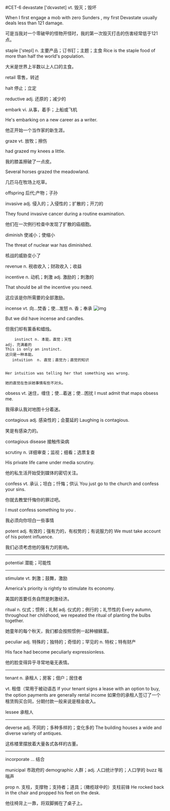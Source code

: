 #CET-6
devastate ['dɛvəstet] 
vt. 毁灭；毁坏

When I first engage a mob with zero Sunders , my first Devastate usually deals less than 121 damage.  

可是当我对一个零破甲的怪物开怪时，我的第一次毁灭打击的伤害经常低于121点。


staple ['stepl]
n. 主要产品；订书钉；主题；主食
Rice is the staple food of more than half the world's population. 

大米是世界上半数以上人口的主食。

retail 零售，转述

halt 停止；立定

reductive adj. 还原的；减少的

embark vi. 从事，着手；上船或飞机

He's embarking on a new career as a writer. 

他正开始一个当作家的新生涯。


graze vt. 放牧；擦伤

 had grazed my knees a little. 

我的膝盖擦破了一点皮。

Several horses grazed the meadowland. 

几匹马在牧场上吃草。

offspring 后代;产物；子孙

invasive adj. 侵入的；入侵性的；扩散的；开刀的

 

They found invasive cancer during a routine examination. 

他们在一次例行检查中发现了扩散的癌细胞。

diminish 使减小；使缩小

The threat of nuclear war has diminished. 

核战的威胁变小了

revenue n. 税收收入；财政收入；收益

incentive
n. 动机；刺激
adj. 激励的；刺激的

That should be all the incentive you need.  

这应该是你所需要的全部激励。 



incense vt. 向…焚香；使…发怒 n. 香；奉承
![img](http://oimagec4.ydstatic.com/image?url=http%3A%2F%2Fthemightywings.com%2FParanormal%2FRealLife%2FRealLifeImgs%2Fincense_holder.jpg&product=PICDICT_RD)

But we did have incense and candles.  

但我们却有薰香和蜡烛。 


```
    instinct n. 本能，直觉；天性
adj. 充满着的   
This is only an instinct.   
这只是一种本能。 
   intuition  n. 直觉；直觉力；直觉的知识
    

Her intuition was telling her that something was wrong. 

她的直觉在告诉她事情有些不对头。

```
obsess vt. 迷住，缠住；使…着迷；使…困扰
I must admit that maps obsess me.  

我得承认我对地图十分着迷。


contagious
adj. 感染性的；会蔓延的
Laughing is contagious. 

笑是有感染力的。

contagious disease 接触传染病 

scrutiny n. 详细审查；监视；细看；选票复查

His private life came under media scrutiny. 

他的私生活开始受到媒体的密切关注。

confess vt. 承认；坦白；忏悔；供认
You just go to the church and confess your sins. 

你就去教堂忏悔你的罪过吧。

I must confess something to you .  

我必须向你坦白一些事情

potent
adj. 有效的；强有力的，有权势的；有说服力的
We must take account of his potent influence.  

我们必须考虑他的强有力的影响。
**********
potential 潜能；可能性
******
stimulate
vt. 刺激；鼓舞，激励

America's priority is rightly to stimulate its economy. 

美国的首要任务自然是刺激经济。

ritual  n. 仪式；惯例；礼制 adj. 仪式的；例行的；礼节性的
 Every autumn, throughout her childhood, we repeated the ritual of planting the bulbs together.  

她童年的每个秋天，我们都会按照惯例一起种植鳞茎。

peculiar adj. 特殊的；独特的；奇怪的；罕见的
n. 特权；特有财产
 

His face had become peculiarly expressionless. 

他的脸变得异乎寻常地毫无表情。
************
tenant n. 承租人；房客；佃户；居住者

vt. 租借（常用于被动语态
If your tenant signs a lease with an option to buy, the option payments are generally rental income
如果你的承租人签订了一个租赁购买合同，分期付款一般来说是租金收入。

lessee 承租人
*************

deverse adj. 不同的；多种多样的；变化多的
The building houses a wide and diverse variety of antiques. 

这栋楼里摆放着大量各式各样的古董。


*******
incorporate ... 结合

municipal 市政府的
demographic 人群；adj. 人口统计学的；人口学的
buzz 嗡嗡声

prop
n. 支柱，支撑物；支持者；道具；（橄榄球中的）支柱前锋
He rocked back in the chair and propped his feet on the desk. 

他往椅背上一靠，将双脚搁在了桌子上。


